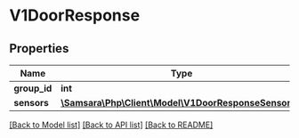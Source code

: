 # V1DoorResponse

## Properties
Name | Type | Description | Notes
------------ | ------------- | ------------- | -------------
**group_id** | **int** |  | [optional] 
**sensors** | [**\Samsara\Php\Client\Model\V1DoorResponseSensors[]**](V1DoorResponseSensors.md) |  | [optional] 

[[Back to Model list]](../README.md#documentation-for-models) [[Back to API list]](../README.md#documentation-for-api-endpoints) [[Back to README]](../README.md)


